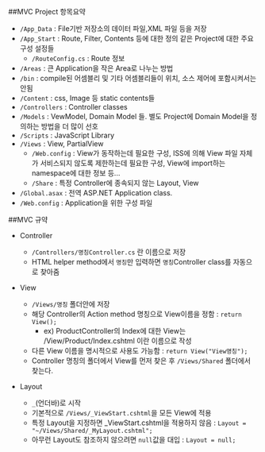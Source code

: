 ##MVC Project 항목요약

- `/App_Data` : File기반 저장소의 데이터 파일,XML 파일 등을 저장
- `/App_Start` : Route, Filter, Contents 등에 대한 정의 같은 Project에 대한 주요 구성 설정들
  - `/RouteConfig.cs` : Route 정보 
- `/Areas` : 큰 Application을 작은 Area로 나누는 방법
- `/bin` : compile된 어셈블리 및 기타 어셈블리들이 위치, 소스 제어에 포함시켜서는 안됨
- `/Content` : css, Image 등 static contents들
- `/Controllers` : Controller classes
- `/Models` : VewModel, Domain Model 들. 별도 Project에 Domain Model을 정의하는 방법을 더 많이 선호
- `/Scripts` : JavaScript Library
- `/Views` : View, PartialView
  - `/Web.config` : View가 동작하는데 필요한 구성, ISS에 의해 View 파일 자체가 서비스되지 않도록 제한하는데 필요한 구성, View에 import하는 namespace에 대한 정보 등...
  - `/Share` : 특정 Controller에 종속되지 않는 Layout, View
- `/Global.asax` : 전역 ASP.NET Application class.
- `/Web.config` : Application을 위한 구성 파일

##MVC 규약

- Controller
  - `/Controllers/명칭Controller.cs` 란 이름으로 저장
  - HTML helper method에서 `명칭`만 입력하면 `명칭`Controller class를 자동으로 찾아줌

- View
  - `/Views/명칭` 폴더안에 저장
  - 해당 Controller의 Action method 명칭으로 View이름을 정함 : `return View();`
    - ex) ProductController의 Index에 대한 View는 /View/Product/Index.cshtml 이란 이름으로 작성
  - 다른 View 이름을 명시적으로 사용도 가능함 : `return View("View명칭");`
  - Controller 명칭의 폴더에서 View를 먼저 찾은 후 `/Views/Shared` 폴더에서 찾는다.

- Layout
  - `_`(언더바)로 시작
  - 기본적으로 `/Views/_ViewStart.cshtml`을 모든 View에 적용
  - 특정 Layout을 지정하면 _ViewStart.cshtml을 적용하지 않음 : `Layout = "~/Views/Shared/_MyLayout.cshtml";`
  - 아무런 Layout도 참조하지 않으려면 `null`값을 대입 : `Layout = null;`
